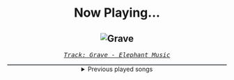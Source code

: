 <div align="center"> 
<h1>Now Playing...</h1>

![Grave](https://i.scdn.co/image/ab67616d00001e021d9c9b9379a4abe73db50893)
--
_<samp><a href="https://open.spotify.com/track/2nVxNRa5ZJGFvE8wv5Bbge">Track: Grave - Elephant Music</a></samp>_

<div style="border: 1px #4B5054 solid"></div>
<details>
  <summary>
    Previous played songs
  </summary>
  <table>
    <thead>
      <tr>
        <th>
          Artist
        </th>
        <th>
          Song
        </th>
        <th>
          Link
        </th>
      </tr>
    </thead>
    <tbody>
      <tr><td>Elephant Music</td><td>Grave</td><td><a href="https://open.spotify.com/track/2nVxNRa5ZJGFvE8wv5Bbge">https://open.spotify.com/track/2nVxNRa5ZJGFvE8wv5Bbge</a></td></tr><tr><td>Elephant Music</td><td>Temptress</td><td><a href="https://open.spotify.com/track/4ktcUrFT5idSsIv0Xy1yNH">https://open.spotify.com/track/4ktcUrFT5idSsIv0Xy1yNH</a></td></tr><tr><td>Elephant Music</td><td>Chokehold</td><td><a href="https://open.spotify.com/track/7dIFosc3tZadDluVTqRbbd">https://open.spotify.com/track/7dIFosc3tZadDluVTqRbbd</a></td></tr><tr><td>Elephant Music</td><td>Magnate</td><td><a href="https://open.spotify.com/track/0TSAHOQFvEKS7WPG1cplnN">https://open.spotify.com/track/0TSAHOQFvEKS7WPG1cplnN</a></td></tr><tr><td>Elephant Music</td><td>Tycoon</td><td><a href="https://open.spotify.com/track/4jqP41aroFGQQa50lPndkv">https://open.spotify.com/track/4jqP41aroFGQQa50lPndkv</a></td></tr><tr><td>Elephant Music</td><td>The Borrower</td><td><a href="https://open.spotify.com/track/043efMvUwVjsm946Oxet5y">https://open.spotify.com/track/043efMvUwVjsm946Oxet5y</a></td></tr><tr><td>Elephant Music</td><td>King</td><td><a href="https://open.spotify.com/track/48oNM7L5ZCqWszZ4F0PGCk">https://open.spotify.com/track/48oNM7L5ZCqWszZ4F0PGCk</a></td></tr><tr><td>Elephant Music</td><td>Baron</td><td><a href="https://open.spotify.com/track/6ZO4CSHbSXJmQr6EsnaboM">https://open.spotify.com/track/6ZO4CSHbSXJmQr6EsnaboM</a></td></tr><tr><td>Elephant Music</td><td>Mogul</td><td><a href="https://open.spotify.com/track/4lBGQVDmlB5v208buvBX4p">https://open.spotify.com/track/4lBGQVDmlB5v208buvBX4p</a></td></tr><tr><td>Elephant Music</td><td>Dominance</td><td><a href="https://open.spotify.com/track/1SyYe55JzJjc9iGhHrVQms">https://open.spotify.com/track/1SyYe55JzJjc9iGhHrVQms</a></td></tr><tr><td>Elephant Music</td><td>Outsider</td><td><a href="https://open.spotify.com/track/4H6ijl90fXblyyOsORTRdv">https://open.spotify.com/track/4H6ijl90fXblyyOsORTRdv</a></td></tr><tr><td>Elephant Music</td><td>Grave</td><td><a href="https://open.spotify.com/track/2nVxNRa5ZJGFvE8wv5Bbge">https://open.spotify.com/track/2nVxNRa5ZJGFvE8wv5Bbge</a></td></tr><tr><td>Elephant Music</td><td>Temptress</td><td><a href="https://open.spotify.com/track/4ktcUrFT5idSsIv0Xy1yNH">https://open.spotify.com/track/4ktcUrFT5idSsIv0Xy1yNH</a></td></tr><tr><td>Elephant Music</td><td>Chokehold</td><td><a href="https://open.spotify.com/track/7dIFosc3tZadDluVTqRbbd">https://open.spotify.com/track/7dIFosc3tZadDluVTqRbbd</a></td></tr><tr><td>Elephant Music</td><td>Magnate</td><td><a href="https://open.spotify.com/track/0TSAHOQFvEKS7WPG1cplnN">https://open.spotify.com/track/0TSAHOQFvEKS7WPG1cplnN</a></td></tr><tr><td>Elephant Music</td><td>Tycoon</td><td><a href="https://open.spotify.com/track/4jqP41aroFGQQa50lPndkv">https://open.spotify.com/track/4jqP41aroFGQQa50lPndkv</a></td></tr><tr><td>Elephant Music</td><td>The Borrower</td><td><a href="https://open.spotify.com/track/043efMvUwVjsm946Oxet5y">https://open.spotify.com/track/043efMvUwVjsm946Oxet5y</a></td></tr><tr><td>Elephant Music</td><td>Pressured</td><td><a href="https://open.spotify.com/track/3KcLNu8uyIU9wXUfUPeVzo">https://open.spotify.com/track/3KcLNu8uyIU9wXUfUPeVzo</a></td></tr><tr><td>Elephant Music</td><td>Skit</td><td><a href="https://open.spotify.com/track/71A6O6uvuKkzAOTz3epKQn">https://open.spotify.com/track/71A6O6uvuKkzAOTz3epKQn</a></td></tr><tr><td>Elephant Music</td><td>Valour</td><td><a href="https://open.spotify.com/track/7qRJE5HKpCc8mjsxbSu5cv">https://open.spotify.com/track/7qRJE5HKpCc8mjsxbSu5cv</a></td></tr>
    </tbody>
  </table>
</details>

</div>
